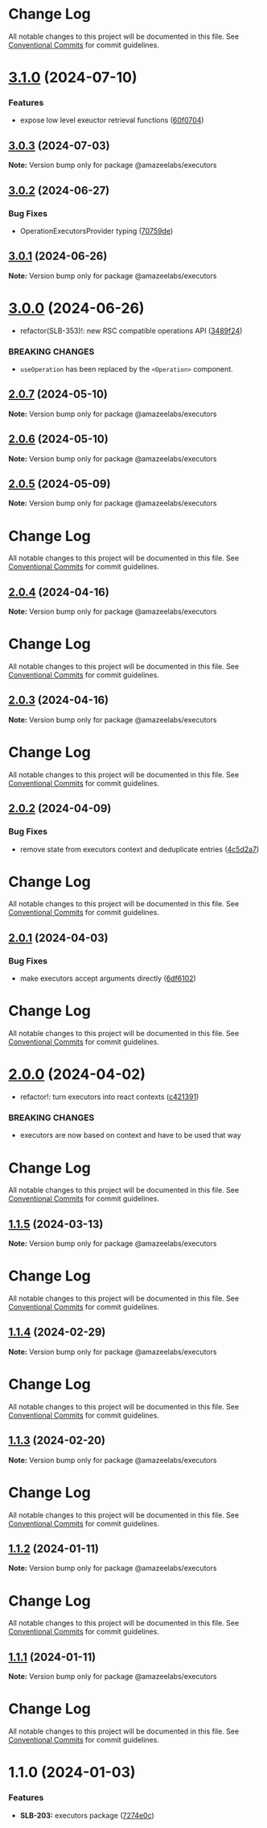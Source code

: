 # Change Log

All notable changes to this project will be documented in this file.
See [Conventional Commits](https://conventionalcommits.org) for commit guidelines.

# [3.1.0](https://github.com/AmazeeLabs/silverback-mono/compare/@amazeelabs/executors@3.0.3...@amazeelabs/executors@3.1.0) (2024-07-10)


### Features

* expose low level exeuctor retrieval functions ([60f0704](https://github.com/AmazeeLabs/silverback-mono/commit/60f0704599ac37bad7635f3dd93f8ed95f0ca282))





## [3.0.3](https://github.com/AmazeeLabs/silverback-mono/compare/@amazeelabs/executors@3.0.2...@amazeelabs/executors@3.0.3) (2024-07-03)

**Note:** Version bump only for package @amazeelabs/executors





## [3.0.2](https://github.com/AmazeeLabs/silverback-mono/compare/@amazeelabs/executors@3.0.1...@amazeelabs/executors@3.0.2) (2024-06-27)


### Bug Fixes

* OperationExecutorsProvider typing ([70759de](https://github.com/AmazeeLabs/silverback-mono/commit/70759de74abb09120bb47d2ecbcf07c90dc83966))





## [3.0.1](https://github.com/AmazeeLabs/silverback-mono/compare/@amazeelabs/executors@3.0.0...@amazeelabs/executors@3.0.1) (2024-06-26)

**Note:** Version bump only for package @amazeelabs/executors





# [3.0.0](https://github.com/AmazeeLabs/silverback-mono/compare/@amazeelabs/executors@2.0.7...@amazeelabs/executors@3.0.0) (2024-06-26)


* refactor(SLB-353)!: new RSC compatible operations API ([3489f24](https://github.com/AmazeeLabs/silverback-mono/commit/3489f24edfb282d5c165388ec9586d11c92665e9))


### BREAKING CHANGES

* `useOperation` has been replaced by the `<Operation>`
component.





## [2.0.7](https://github.com/AmazeeLabs/silverback-mono/compare/@amazeelabs/executors@2.0.6...@amazeelabs/executors@2.0.7) (2024-05-10)

**Note:** Version bump only for package @amazeelabs/executors





## [2.0.6](https://github.com/AmazeeLabs/silverback-mono/compare/@amazeelabs/executors@2.0.5...@amazeelabs/executors@2.0.6) (2024-05-10)

**Note:** Version bump only for package @amazeelabs/executors





## [2.0.5](https://github.com/AmazeeLabs/silverback-mono/compare/@amazeelabs/executors@2.0.4...@amazeelabs/executors@2.0.5) (2024-05-09)

**Note:** Version bump only for package @amazeelabs/executors





# Change Log

All notable changes to this project will be documented in this file. See
[Conventional Commits](https://conventionalcommits.org) for commit guidelines.

## [2.0.4](https://github.com/AmazeeLabs/silverback-mono/compare/@amazeelabs/executors@2.0.3...@amazeelabs/executors@2.0.4) (2024-04-16)

**Note:** Version bump only for package @amazeelabs/executors

# Change Log

All notable changes to this project will be documented in this file. See
[Conventional Commits](https://conventionalcommits.org) for commit guidelines.

## [2.0.3](https://github.com/AmazeeLabs/silverback-mono/compare/@amazeelabs/executors@2.0.2...@amazeelabs/executors@2.0.3) (2024-04-16)

**Note:** Version bump only for package @amazeelabs/executors

# Change Log

All notable changes to this project will be documented in this file. See
[Conventional Commits](https://conventionalcommits.org) for commit guidelines.

## [2.0.2](https://github.com/AmazeeLabs/silverback-mono/compare/@amazeelabs/executors@2.0.1...@amazeelabs/executors@2.0.2) (2024-04-09)

### Bug Fixes

- remove state from executors context and deduplicate entries
  ([4c5d2a7](https://github.com/AmazeeLabs/silverback-mono/commit/4c5d2a785505bd6a6b9b7cc12aea1c50c2e49936))

# Change Log

All notable changes to this project will be documented in this file. See
[Conventional Commits](https://conventionalcommits.org) for commit guidelines.

## [2.0.1](https://github.com/AmazeeLabs/silverback-mono/compare/@amazeelabs/executors@2.0.0...@amazeelabs/executors@2.0.1) (2024-04-03)

### Bug Fixes

- make executors accept arguments directly
  ([6df6102](https://github.com/AmazeeLabs/silverback-mono/commit/6df61029cc0836f8e5be74ff7ebb7aa8108ad5a4))

# Change Log

All notable changes to this project will be documented in this file. See
[Conventional Commits](https://conventionalcommits.org) for commit guidelines.

# [2.0.0](https://github.com/AmazeeLabs/silverback-mono/compare/@amazeelabs/executors@1.1.5...@amazeelabs/executors@2.0.0) (2024-04-02)

- refactor!: turn executors into react contexts
  ([c421391](https://github.com/AmazeeLabs/silverback-mono/commit/c42139120b2bdfd5cb550790fc02d710f06ed43d))

### BREAKING CHANGES

- executors are now based on context and have to be used that way

# Change Log

All notable changes to this project will be documented in this file. See
[Conventional Commits](https://conventionalcommits.org) for commit guidelines.

## [1.1.5](https://github.com/AmazeeLabs/silverback-mono/compare/@amazeelabs/executors@1.1.4...@amazeelabs/executors@1.1.5) (2024-03-13)

**Note:** Version bump only for package @amazeelabs/executors

# Change Log

All notable changes to this project will be documented in this file. See
[Conventional Commits](https://conventionalcommits.org) for commit guidelines.

## [1.1.4](https://github.com/AmazeeLabs/silverback-mono/compare/@amazeelabs/executors@1.1.3...@amazeelabs/executors@1.1.4) (2024-02-29)

**Note:** Version bump only for package @amazeelabs/executors

# Change Log

All notable changes to this project will be documented in this file. See
[Conventional Commits](https://conventionalcommits.org) for commit guidelines.

## [1.1.3](https://github.com/AmazeeLabs/silverback-mono/compare/@amazeelabs/executors@1.1.2...@amazeelabs/executors@1.1.3) (2024-02-20)

**Note:** Version bump only for package @amazeelabs/executors

# Change Log

All notable changes to this project will be documented in this file. See
[Conventional Commits](https://conventionalcommits.org) for commit guidelines.

## [1.1.2](https://github.com/AmazeeLabs/silverback-mono/compare/@amazeelabs/executors@1.1.1...@amazeelabs/executors@1.1.2) (2024-01-11)

**Note:** Version bump only for package @amazeelabs/executors

# Change Log

All notable changes to this project will be documented in this file. See
[Conventional Commits](https://conventionalcommits.org) for commit guidelines.

## [1.1.1](https://github.com/AmazeeLabs/silverback-mono/compare/@amazeelabs/executors@1.1.0...@amazeelabs/executors@1.1.1) (2024-01-11)

**Note:** Version bump only for package @amazeelabs/executors

# Change Log

All notable changes to this project will be documented in this file. See
[Conventional Commits](https://conventionalcommits.org) for commit guidelines.

# 1.1.0 (2024-01-03)

### Features

- **SLB-203:** executors package
  ([7274e0c](https://github.com/AmazeeLabs/silverback-mono/commit/7274e0cbb5f107005e52151a95290c38cabf5fe3))

